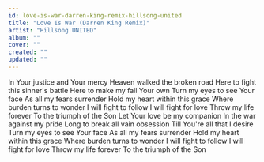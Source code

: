 ```yaml
---
id: love-is-war-darren-king-remix-hillsong-united
title: "Love Is War (Darren King Remix)"
artist: "Hillsong UNITED"
album: ""
cover: ""
created: ""
updated: ""
---
```


In Your justice and Your mercy
Heaven walked the broken road
Here to fight this sinner's battle
Here to make my fall Your own
Turn my eyes to see Your face
As all my fears surrender
Hold my heart within this grace
Where burden turns to wonder
I will fight to follow
I will fight for love
Throw my life forever
To the triumph of the Son
Let Your love be my companion
In the war against my pride
Long to break all vain obsession
Till You're all that I desire
Turn my eyes to see Your face
As all my fears surrender
Hold my heart within this grace
Where burden turns to wonder
I will fight to follow
I will fight for love
Throw my life forever
To the triumph of the Son